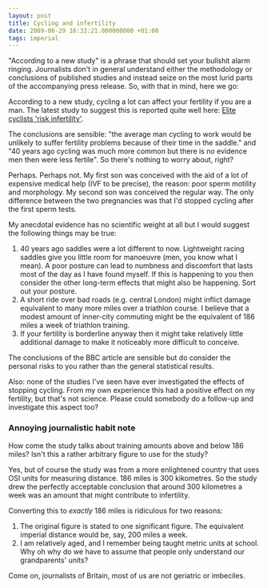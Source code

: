 ```yaml
---
layout: post
title: Cycling and infertility
date: 2009-06-29 16:33:21.000000000 +01:00
tags: imperial
---
```

"According to a new study" is a phrase that should set your bullshit alarm ringing. Journalists don't in general understand either the methodology or conclusions of published studies and instead seize on the most lurid parts of the accompanying press release. So, with that in mind, here we go:

According to a new study, cycling a lot can affect your fertility if you are a man. The latest study to suggest this is reported quite well here: <a href="http://news.bbc.co.uk/1/hi/health/8124458.stm" target="_blank">Elite cyclists 'risk infertility'</a>.

The conclusions are sensible: "the average man cycling to work would be unlikely to suffer fertility problems because of their time in the saddle." and "40 years ago cycling was much more common but there is no evidence men then were less fertile". So there's nothing to worry about, right?

Perhaps. Perhaps not. My first son was conceived with the aid of a lot of expensive medical help (IVF to be precise), the reason: poor sperm motility and morphology. My second son was conceived the regular way. The only difference between the two pregnancies was that I'd stopped cycling after the first sperm tests.

My anecdotal evidence has no scientific weight at all but I would suggest the following things may be true:
<ol>
	<li>40 years ago saddles were a lot different to now. Lightweight racing saddles give you little room for manoeuvre (men, you know what I mean). A poor posture can lead to numbness and discomfort that lasts most of the day as I have found myself. If this is happening to you then consider the other long-term effects that might also be happening. Sort out your posture.</li>
	<li>A short ride over bad roads (e.g. central London) might inflict damage equivalent to many more miles over a triathlon course. I believe that a modest amount of inner-city commuting might be the equivalent of 186 miles a week of triathlon training.</li>
	<li>If your fertility is borderline anyway then it might take relatively little additional damage to make it noticeably more difficult to conceive.</li>
</ol>
The conclusions of the BBC article are sensible but do consider the personal risks to you rather than the general statistical results.

Also: none of the studies I've seen have ever investigated the effects of stopping cycling. From my own experience this had a positive effect on my fertility, but that's not science. Please could somebody do a follow-up and investigate this aspect too?
<h3>Annoying journalistic habit note</h3>
How come the study talks about training amounts above and below 186 miles? Isn't this a rather arbitrary figure to use for the study?

Yes, but of course the study was from a more enlightened country that uses OSI units for measuring distance. 186 miles is 300 kikometres. So the study drew the perfectly acceptable conclusion that around 300 kilometres a week was an amount that might contribute to infertility.

Converting this to <em>exactly</em> 186 miles is ridiculous for two reasons:
<ol>
	<li>The original figure is stated to one significant figure. The equivalent imperial distance would be, say, 200 miles a week.</li>
	<li>I am relatively aged, and I remember being taught metric units at school. Why oh why do we have to assume that people only understand our grandparents' units?</li>
</ol>
Come on, journalists of Britain, most of us are not geriatric or imbeciles.
